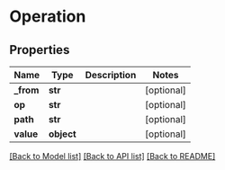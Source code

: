 # Operation

## Properties
Name | Type | Description | Notes
------------ | ------------- | ------------- | -------------
**_from** | **str** |  | [optional] 
**op** | **str** |  | [optional] 
**path** | **str** |  | [optional] 
**value** | **object** |  | [optional] 

[[Back to Model list]](../README.md#documentation-for-models) [[Back to API list]](../README.md#documentation-for-api-endpoints) [[Back to README]](../README.md)

